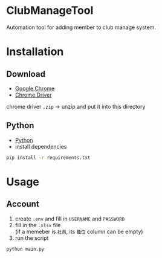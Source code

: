 # ClubManageTool
Automation tool for adding member to club manage system.

# Installation
## Download
- [Google Chrome](https://www.google.com/intl/zh-TW/chrome/)  
- [Chrome Driver](https://chromedriver.chromium.org/downloads)

chrome driver `.zip` -> unzip and put it into this directory

## Python
- [Python](https://www.python.org/downloads/)
- install dependencies

```sh
pip install -r requirements.txt
```

# Usage
## Account
1. create `.env` and fill in `USERNAME` and `PASSWORD`  
2. fill in the `.xlsx` file  
 (if a memeber is `社員`, its `職位` column can be empty)
3. run the script  

```sh
python main.py
```

